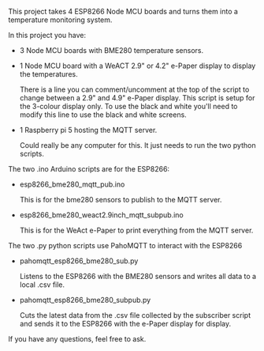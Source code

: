This project takes 4 ESP8266 Node MCU boards and turns them into a temperature monitoring system.


In this project you have:
  - 3 Node MCU boards with BME280 temperature sensors.
  - 1 Node MCU board with a WeACT 2.9" or 4.2" e-Paper display to display the temperatures.

      There is a line you can comment/uncomment at the top of the script to change between a 2.9" and 4.9"
      e-Paper display. This script is setup for the 3-colour display only. To use the black and white you'll
      need to modify this line to use the black and white screens.

  - 1 Raspberry pi 5 hosting the MQTT server.

    Could really be any computer for this. It just needs to run the two python scripts.


The two .ino Arduino scripts are for the ESP8266:
  - esp8266_bme280_mqtt_pub.ino

    This is for the bme280 sensors to publish to the MQTT server.
  - esp8266_bme280_weact2.9inch_mqtt_subpub.ino

    This is for the WeAct e-Paper to print everything from the MQTT server.


The two .py python scripts use PahoMQTT to interact with the ESP8266
  - pahomqtt_esp8266_bme280_sub.py

    Listens to the ESP8266 with the BME280 sensors and writes all data to a local .csv file.
  - pahomqtt_esp8266_bme280_subpub.py

    Cuts the latest data from the .csv file collected by the subscriber script and sends it to the
    ESP8266 with the e-Paper display for display.


If you have any questions, feel free to ask.
